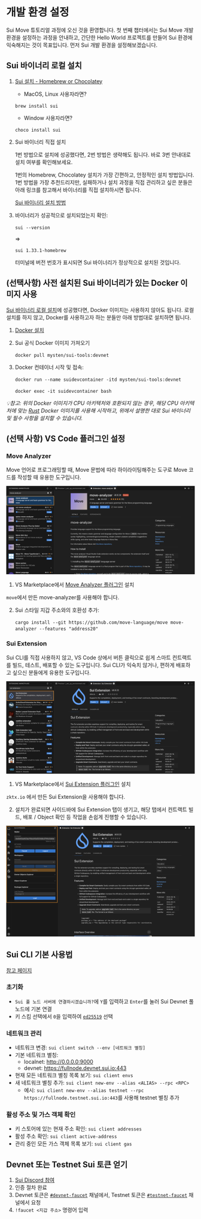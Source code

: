 # 개발 환경 설정

Sui Move 튜토리얼 과정에 오신 것을 환영합니다. 첫 번째 챕터에서는 Sui Move 개발 환경을 설정하는 과정을 안내하고, 간단한 Hello World 프로젝트를 만들어 Sui 환경에 익숙해지는 것이 목표입니다. 먼저 Sui 개발 환경을 설정해보겠습니다.

## Sui 바이너리 로컬 설치

1. [Sui 설치 - Homebrew or Chocolatey](https://docs.sui.io/guides/developer/getting-started/sui-install#install-homebrew)
    - MacOS, Linux 사용자라면?
    ```
    brew install sui
    ```

    - Window 사용자라면?
    ```
    choco install sui
    ```

2. Sui 바이너리 직접 설치

    1번 방법으로 설치에 성공했다면, 2번 방법은 생략해도 됩니다. 바로 3번 안내대로 설치 여부를 확인해보세요.

    1번의 Homebrew, Chocolatey 설치가 가장 간편하고, 안정적인 설치 방법입니다.
    1번 방법을 가장 추천드리지만, 실패하거나 설치 과정을 직접 관리하고 싶은 분들은 아래 링크를 참고해서 바이너리를 직접 설치하시면 됩니다.

    [Sui 바이너리 설치 방법](https://docs.sui.io/guides/developer/getting-started/sui-install#install-binaries)

3. 바이너리가 성공적으로 설치되었는지 확인:

    `sui --version`

    =>

    ```
    sui 1.33.1-homebrew
    ```

    터미널에 버전 번호가 표시되면 Sui 바이너리가 정상적으로 설치된 것입니다.

## (선택사항) 사전 설치된 Sui 바이너리가 있는 Docker 이미지 사용
[Sui 바이너리 로컬 설치](#sui-바이너리-로컬-설치)에 성공했다면, Docker 이미지는 사용하지 않아도 됩니다. 로컬 설치를 하지 않고, Docker를 사용하고자 하는 분들만 아래 방법대로 설치하면 됩니다.

1. [Docker 설치](https://docs.docker.com/get-docker/)

2. Sui 공식 Docker 이미지 가져오기

    `docker pull mysten/sui-tools:devnet`

3. Docker 컨테이너 시작 및 접속:

    `docker run --name suidevcontainer -itd mysten/sui-tools:devnet`

    `docker exec -it suidevcontainer bash`

*💡참고: 위의 Docker 이미지가 CPU 아키텍처와 호환되지 않는 경우, 해당 CPU 아키텍처에 맞는 [Rust](https://hub.docker.com/_/rust) Docker 이미지를 사용해 시작하고, 위에서 설명한 대로 Sui 바이너리 및 필수 사항을 설치할 수 있습니다.*

## (선택 사항) VS Code 플러그인 설정

### Move Analyzer

Move 언어로 프로그래밍할 때, Move 문법에 따라 하이라이팅해주는 도구로 Move 코드를 작성할 때 유용한 도구입니다.

![Move Analyzer Capture](../images/vscode_move_analyzer.png)

1. VS Marketplace에서 [Move Analyzer 플러그인](https://marketplace.visualstudio.com/items?itemName=move.move-analyzer) 설치

`move`에서 만든 move-analyzer를 사용해야 합니다.

2. Sui 스타일 지갑 주소와의 호환성 추가:

    `cargo install --git https://github.com/move-language/move move-analyzer --features "address20"`


### Sui Extension

Sui CLI를 직접 사용하지 않고, VS Code 상에서 버튼 클릭으로 쉽게 스마트 컨트랙트를 빌드, 테스트, 배포할 수 있는 도구입니다. Sui CLI가 익숙치 않거나, 편하게 배포하고 싶으신 분들에게 유용한 도구입니다.

![Sui Extension Capture](../images/vscode_sui_extension.png)

1. VS Marketplace에서 [Sui Extension 플러그인](https://marketplace.visualstudio.com/items?itemName=zktxio.sui-extension) 설치

`zktx.io` 에서 만든 Sui Extension을 사용해야 합니다.

2. 설치가 완료되면 사이드바에 Sui Extension 탭이 생기고, 해당 탭에서 컨트랙트 빌드, 배포 / Object 확인 등 작업을 손쉽게 진행할 수 있습니다.

![Sui Extension Sidebar Capture](../images/vscode_sui_extension_sidebar.png)


## Sui CLI 기본 사용법

[참고 페이지](https://docs.sui.io/build/cli-client)

### 초기화
- `Sui 풀 노드 서버에 연결하시겠습니까?`에 `Y`를 입력하고 `Enter`를 눌러 Sui Devnet 풀 노드에 기본 연결
- 키 스킴 선택에서 `0`을 입력하여 [`ed25519`](https://ed25519.cr.yp.to/) 선택

### 네트워크 관리

- 네트워크 변경: `sui client switch --env [네트워크 별칭]`
- 기본 네트워크 별칭: 
    - localnet: http://0.0.0.0:9000
    - devnet: https://fullnode.devnet.sui.io:443
- 현재 모든 네트워크 별칭 목록 보기: `sui client envs`
- 새 네트워크 별칭 추가: `sui client new-env --alias <ALIAS> --rpc <RPC>`
    - 예시: `sui client new-env --alias testnet --rpc https://fullnode.testnet.sui.io:443`를 사용해 testnet 별칭 추가

### 활성 주소 및 가스 객체 확인

- 키 스토어에 있는 현재 주소 확인: `sui client addresses`
- 활성 주소 확인: `sui client active-address`
- 관리 중인 모든 가스 객체 목록 보기: `sui client gas`

## Devnet 또는 Testnet Sui 토큰 얻기

1. [Sui Discord 참여](https://discord.gg/sui)
2. 인증 절차 완료
3. Devnet 토큰은 [`#devnet-faucet`](https://discord.com/channels/916379725201563759/971488439931392130) 채널에서, Testnet 토큰은 [`#testnet-faucet`](https://discord.com/channels/916379725201563759/1037811694564560966) 채널에서 요청
4. `!faucet <지갑 주소>` 명령어 입력